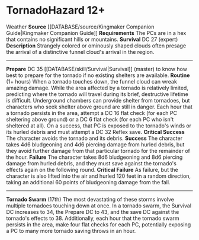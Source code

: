 ﻿---
hazard_type: Weather
id: '10'
level: '12'
name: Tornado
rarity: Common
requirement: The PCs are in a hex that contains no significant hills or mountains.
source: '[[DATABASE/source/Kingmaker Companion Guide|Kingmaker Companion Guide]]'
trait:
- '[[DATABASE/trait/Weather|Weather]]'
type: Weather Hazard

---
# Tornado<span class="item-type">Hazard 12+</span>

<span class="item-trait">Weather</span>
**Source** [[DATABASE/source/Kingmaker Companion Guide|Kingmaker Companion Guide]]
**Requirements** The PCs are in a hex that contains no significant hills or mountains.
**Survival** DC 27 (expert)
**Description** Strangely colored or ominously shaped clouds often presage the arrival of a distinctive funnel cloud's arrival in the region.

---
**Prepare** DC 35 [[DATABASE/skill/Survival|Survival]] (master) to know how best to prepare for the tornado if no existing shelters are available.
**Routine** (1+ hours) When a tornado touches down, the funnel cloud can wreak amazing damage. While the area affected by a tornado is relatively limited, predicting where the tornado will travel during its brief, destructive lifetime is difficult. Underground chambers can provide shelter from tornadoes, but characters who seek shelter above ground are still in danger. Each hour that a tornado persists in the area, attempt a DC 16 flat check (for each PC sheltering above ground) or a DC 6 flat check (for each PC who isn't sheltered at all). On a success, that PC is exposed to the tornado's winds or its hurled debris and must attempt a DC 32 Reflex save.
**Critical Success** The character avoids the tornado and its debris.
**Success** The character takes 4d6 bludgeoning and 4d6 piercing damage from hurled debris, but they avoid further damage from that particular tornado for the remainder of the hour.
**Failure** The character takes 8d6 bludgeoning and 8d6 piercing damage from hurled debris, and they must save against the tornado's effects again on the following round.
**Critical Failure** As failure, but the character is also lifted into the air and hurled 120 feet in a random direction, taking an additional 60 points of bludgeoning damage from the fall.

---
**Tornado Swarm** (17th) The most devastating of these storms involve multiple tornadoes touching down at once. In a tornado swarm, the Survival DC increases to 34, the Prepare DC to 43, and the save DC against the tornado's effects to 38. Additionally, each hour that the tornado swarm persists in the area, make four flat checks for each PC, potentially exposing a PC to many more tornado saving throws in an hour.
